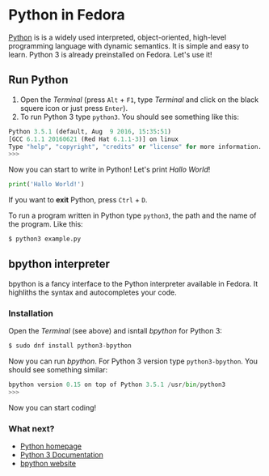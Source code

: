 # Python in Fedora

[Python](https://www.python.org/) is is a widely used interpreted, object-oriented, high-level programming language with dynamic semantics. It is simple and easy to learn.
Python 3 is already preinstalled on Fedora. Let's use it!

## Run Python

1. Open the _Terminal_ (press `Alt` + `F1`, type _Terminal_ and click on the black squere icon or just press `Enter`).
2. To run Python 3 type `python3`. You should see something like this:

```python
Python 3.5.1 (default, Aug  9 2016, 15:35:51) 
[GCC 6.1.1 20160621 (Red Hat 6.1.1-3)] on linux
Type "help", "copyright", "credits" or "license" for more information.
>>> 
```

Now you can start to write in Python! Let's print _Hallo World_!

```python
print('Hallo World!')
```

If you want to **exit** Python, press `Ctrl` + `D`.

To run a program written in Python type `python3`, the path and the name of the program. Like this:

```python
$ python3 example.py
```

## bpython interpreter
bpython is a fancy interface to the Python interpreter available in Fedora. It highliths the syntax and autocompletes your code.

### Installation

Open the _Terminal_ (see above) and isntall _bpython_ for Python 3:

```python
$ sudo dnf install python3-bpython
```

Now you can run _bpython_. For Python 3 version type `python3-bpython`. You should see something similar:

```python
bpython version 0.15 on top of Python 3.5.1 /usr/bin/python3
>>> 
```
Now you can start coding!

### What next?

 * [Python homepage](https://www.python.org/)
 * [Python 3 Documentation](https://docs.python.org/3/)
 * [bpython website](http://www.bpython-interpreter.org/)

